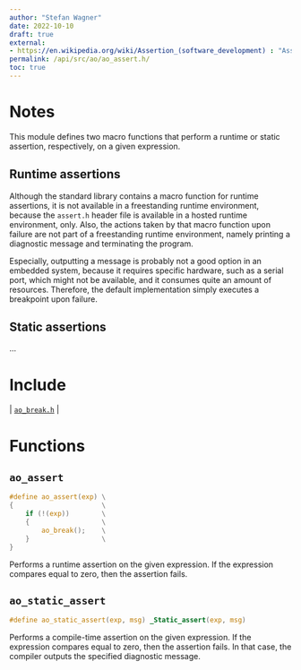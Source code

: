 ```yaml
---
author: "Stefan Wagner"
date: 2022-10-10
draft: true
external:
- https://en.wikipedia.org/wiki/Assertion_(software_development) : "Assertion"
permalink: /api/src/ao/ao_assert.h/
toc: true
---
```


# Notes

This module defines two macro functions that perform a runtime or static assertion, respectively, on a given expression.

## Runtime assertions

Although the standard library contains a macro function for runtime assertions, it is not available in a freestanding runtime environment, because the `assert.h` header file is available in a hosted runtime environment, only. Also, the actions taken by that macro function upon failure are not part of a freestanding runtime environment, namely printing a diagnostic message and terminating the program.

Especially, outputting a message is probably not a good option in an embedded system, because it requires specific hardware, such as a serial port, which might not be available, and it consumes quite an amount of resources. Therefore, the default implementation simply executes a breakpoint upon failure.

## Static assertions

...

# Include

| [`ao_break.h`](ao_break.h.md) |

# Functions

## `ao_assert`

```c
#define ao_assert(exp) \
{                      \
    if (!(exp))        \
    {                  \
        ao_break();    \
    }                  \
}
```

Performs a runtime assertion on the given expression. If the expression compares equal to zero, then the assertion fails.

## `ao_static_assert`

```c
#define ao_static_assert(exp, msg) _Static_assert(exp, msg)
```

Performs a compile-time assertion on the given expression. If the expression compares equal to zero, then the assertion fails. In that case, the compiler outputs the specified diagnostic message.
